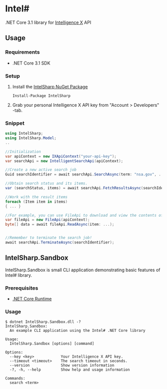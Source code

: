 # Intel#
.NET Core 3.1 library for [Intelligence X](https://intelx.io/) API

## Usage
### Requirements
+ .NET Core 3.1 SDK

### Setup
1. Install the [IntelSharp NuGet Package](https://www.nuget.org/packages/IntelSharp/)
   ```
   Install-Package IntelSharp
   ```
2. Grab your personal Intelligence X API key from "Account > Developers" -tab.

### Snippet
```C#
using IntelSharp;
using IntelSharp.Model;
..

//Initialization
var apiContext = new IXApiContext("your-api-key");
var searchApi = new IntelligentSearchApi(apiContext);

//Create a new active search job
Guid searchIdentifier = await searchApi.SearchAsync(term: "nsa.gov", ...);

//Obtain search status and its items.
var (searchStatus, items) = await searchApi.FetchResultsAsync(searchIdentifier);

//Work with the result items
foreach (Item item in items)
{ ... }

//For example, you can use FileApi to download and view the contents of the found items.
var fileApi = new FileApi(apiContext);
byte[] data = await fileApi.ReadAsync(item: ...);


//Remember to terminate the search job!
await searchApi.TerminateAsync(searchIdentifier);
```

## IntelSharp.Sandbox
IntelSharp.Sandbox is small CLI application demonstrating basic features of Intel# library.
### Prerequisites
+ [.NET Core Runtime](https://dotnet.microsoft.com/download/dotnet-core/current/runtime ".NET Core Runtime")

### Usage
```
$ dotnet IntelSharp.Sandbox.dll -?
IntelSharp.Sandbox:
  An example CLI application using the Intel# .NET Core library

Usage:
  IntelSharp.Sandbox [options] [command]

Options:
  --key <key>            Your Intelligence X API key.
  --timeout <timeout>    The search timeout in seconds.
  --version              Show version information
  -?, -h, --help         Show help and usage information

Commands:
  search <term>
  ```
